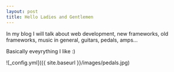 ```yaml
---
layout: post
title: Hello Ladies and Gentlemen
---
```


In my blog I will talk about web development, new frameworks, old frameworks, music in general, guitars, pedals, amps...

Basically eveyrything I like :)

![_config.yml]({{ site.baseurl }}/images/pedals.jpg)
